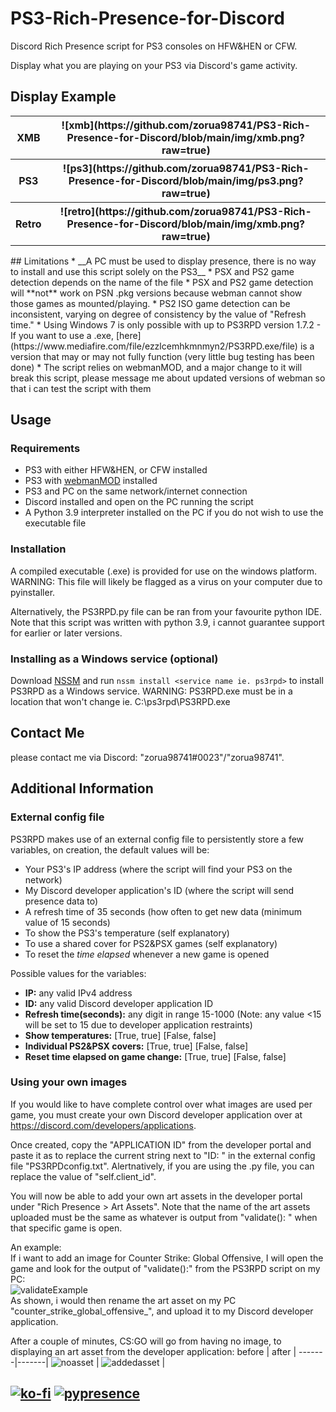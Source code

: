 # PS3-Rich-Presence-for-Discord
Discord Rich Presence script for PS3 consoles on HFW&HEN or CFW.

Display what you are playing on your PS3 via Discord's game activity.

## Display Example
<table>
	<tr>
		<th>XMB</th>
		<th>![xmb](https://github.com/zorua98741/PS3-Rich-Presence-for-Discord/blob/main/img/xmb.png?raw=true) </th>
	</tr>
	<tr>
		<th>PS3</th>
		<th>![ps3](https://github.com/zorua98741/PS3-Rich-Presence-for-Discord/blob/main/img/ps3.png?raw=true) </th>
	</tr>
	<tr>
		<th>Retro</th>
		<th>![retro](https://github.com/zorua98741/PS3-Rich-Presence-for-Discord/blob/main/img/xmb.png?raw=true) </th>
	</tr>
</table>
## Limitations
* __A PC must be used to display presence, there is no way to install and use this script solely on the PS3__
* PSX and PS2 game detection depends on the name of the file
* PSX and PS2 game detection will **not** work on PSN .pkg versions because webman cannot show those games as mounted/playing.
* PS2 ISO game detection can be inconsistent, varying on degree of consistency by the value of "Refresh time."
* Using Windows 7 is only possible with up to PS3RPD version 1.7.2
	- If you want to use a .exe, [here](https://www.mediafire.com/file/ezzlcemhkmnmyn2/PS3RPD.exe/file) is a version that may or may not fully function (very little bug testing has been done)
* The script relies on webmanMOD, and a major change to it will break this script, please message me about updated versions of webman so that i can test the script with them

## Usage

### Requirements
* PS3 with either HFW&HEN, or CFW installed
* PS3 with [webmanMOD](https://github.com/aldostools/webMAN-MOD/releases) installed 
* PS3 and PC on the same network/internet connection
* Discord installed and open on the PC running the script
* A Python 3.9 interpreter installed on the PC if you do not wish to use the executable file

### Installation
A compiled executable (.exe) is provided for use on the windows platform.  
WARNING: This file will likely be flagged as a virus on your computer due to pyinstaller.

Alternatively, the PS3RPD.py file can be ran from your favourite python IDE.
Note that this script was written with python 3.9, i cannot guarantee support for earlier or later versions.

### Installing as a Windows service (optional)
Download [NSSM](nssm.cc/release/nssm-2.24.zip) and run `nssm install <service name ie. ps3rpd>` to install PS3RPD as a Windows service.
WARNING: PS3RPD.exe must be in a location that won't change ie. C:\ps3rpd\PS3RPD.exe

## Contact Me
please contact me via Discord: "zorua98741#0023"/"zorua98741".

## Additional Information

### External config file
PS3RPD makes use of an external config file to persistently store a few variables, on creation, the default values will be:
* Your PS3's IP address 	(where the script will find your PS3 on the network)
* My Discord developer application's ID 		(where the script will send presence data to)
* A refresh time of 35 seconds 					(how often to get new data (minimum value of 15 seconds)
* To show the PS3's temperature 				(self explanatory)
* To use a shared cover for PS2&PSX games   	(self explanatory) 
* To reset the *time elapsed* whenever a new game is opened

Possible values for the variables:  
* __IP:__ any valid IPv4 address
* __ID:__ any valid Discord developer application ID
* __Refresh time(seconds):__ any digit in range 15-1000 	(Note: any value <15 will be set to 15 due to developer application restraints)
* __Show temperatures:__ [True, true] [False, false]
* __Individual PS2&PSX covers:__ [True, true] [False, false]
* __Reset time elapsed on game change:__ [True, true] [False, false]


### Using your own images
If you would like to have complete control over what images are used per game, you must create your own Discord developer application over at https://discord.com/developers/applications.

Once created, copy the "APPLICATION ID" from the developer portal and paste it as to replace the current string next to "ID: " in the external config file "PS3RPDconfig.txt".
Alertnatively, if you are using the .py file, you can replace the value of "self.client_id".

You will now be able to add your own art assets in the developer portal under "Rich Presence > Art Assets". Note that the name of the art assets uploaded must be the same as whatever is output from "validate(): " when that specific game is open.

An example:  
If i want to add an image for Counter Strike: Global Offensive, I will open the game and look for the output of "validate():" from the PS3RPD script on my PC:  
![validateExample](https://i.imgur.com/7EEgUYn.png)  
As shown, i would then rename the art asset on my PC "counter_strike_global_offensive_", and upload it to my Discord developer application.

After a couple of minutes, CS:GO will go from having no image, to displaying an art asset from the developer application:
before | after |
-------|-------|
![noasset](https://i.imgur.com/8mJvYDH.png) | ![addedasset](https://i.imgur.com/XLIsIVV.png) |

## [![ko-fi](https://ko-fi.com/img/githubbutton_sm.svg)](https://ko-fi.com/N4N87V7K5) [![pypresence](https://img.shields.io/badge/using-pypresence-00bb88.svg?style=for-the-badge&logo=discord&logoWidth=20)](https://github.com/qwertyquerty/pypresence)
